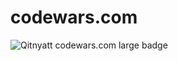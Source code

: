 # codewars.com

![Qitnyatt codewars.com large badge](https://www.codewars.com/users/Qitnyatt/badges/large)
